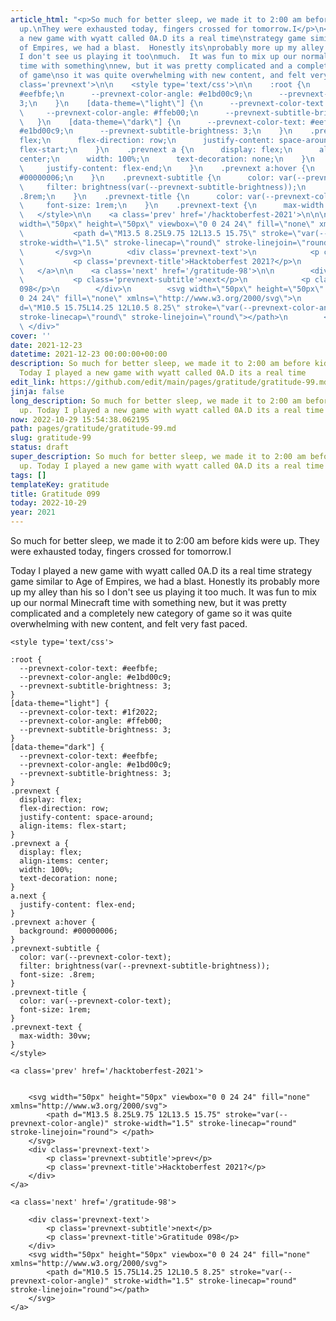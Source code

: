 ```yaml
---
article_html: "<p>So much for better sleep, we made it to 2:00 am before kids were
  up.\nThey were exhausted today, fingers crossed for tomorrow.I</p>\n<p>Today I played
  a new game with wyatt called 0A.D its a real time\nstrategy game similar to Age
  of Empires, we had a blast.  Honestly its\nprobably more up my alley than his so
  I don't see us playing it too\nmuch.  It was fun to mix up our normal Minecraft
  time with something\nnew, but it was pretty complicated and a completely new category
  of game\nso it was quite overwhelming with new content, and felt very fast paced.</p>\n<div
  class='prevnext'>\n\n    <style type='text/css'>\n\n    :root {\n      --prevnext-color-text:
  #eefbfe;\n      --prevnext-color-angle: #e1bd00c9;\n      --prevnext-subtitle-brightness:
  3;\n    }\n    [data-theme=\"light\"] {\n      --prevnext-color-text: #1f2022;\n
  \     --prevnext-color-angle: #ffeb00;\n      --prevnext-subtitle-brightness: 3;\n
  \   }\n    [data-theme=\"dark\"] {\n      --prevnext-color-text: #eefbfe;\n      --prevnext-color-angle:
  #e1bd00c9;\n      --prevnext-subtitle-brightness: 3;\n    }\n    .prevnext {\n      display:
  flex;\n      flex-direction: row;\n      justify-content: space-around;\n      align-items:
  flex-start;\n    }\n    .prevnext a {\n      display: flex;\n      align-items:
  center;\n      width: 100%;\n      text-decoration: none;\n    }\n    a.next {\n
  \     justify-content: flex-end;\n    }\n    .prevnext a:hover {\n      background:
  #00000006;\n    }\n    .prevnext-subtitle {\n      color: var(--prevnext-color-text);\n
  \     filter: brightness(var(--prevnext-subtitle-brightness));\n      font-size:
  .8rem;\n    }\n    .prevnext-title {\n      color: var(--prevnext-color-text);\n
  \     font-size: 1rem;\n    }\n    .prevnext-text {\n      max-width: 30vw;\n    }\n
  \   </style>\n\n    <a class='prev' href='/hacktoberfest-2021'>\n\n\n        <svg
  width=\"50px\" height=\"50px\" viewbox=\"0 0 24 24\" fill=\"none\" xmlns=\"http://www.w3.org/2000/svg\">\n
  \           <path d=\"M13.5 8.25L9.75 12L13.5 15.75\" stroke=\"var(--prevnext-color-angle)\"
  stroke-width=\"1.5\" stroke-linecap=\"round\" stroke-linejoin=\"round\"> </path>\n
  \       </svg>\n        <div class='prevnext-text'>\n            <p class='prevnext-subtitle'>prev</p>\n
  \           <p class='prevnext-title'>Hacktoberfest 2021?</p>\n        </div>\n
  \   </a>\n\n    <a class='next' href='/gratitude-98'>\n\n        <div class='prevnext-text'>\n
  \           <p class='prevnext-subtitle'>next</p>\n            <p class='prevnext-title'>Gratitude
  098</p>\n        </div>\n        <svg width=\"50px\" height=\"50px\" viewbox=\"0
  0 24 24\" fill=\"none\" xmlns=\"http://www.w3.org/2000/svg\">\n            <path
  d=\"M10.5 15.75L14.25 12L10.5 8.25\" stroke=\"var(--prevnext-color-angle)\" stroke-width=\"1.5\"
  stroke-linecap=\"round\" stroke-linejoin=\"round\"></path>\n        </svg>\n    </a>\n
  \ </div>"
cover: ''
date: 2021-12-23
datetime: 2021-12-23 00:00:00+00:00
description: So much for better sleep, we made it to 2:00 am before kids were up.
  Today I played a new game with wyatt called 0A.D its a real time
edit_link: https://github.com/edit/main/pages/gratitude/gratitude-99.md
jinja: false
long_description: So much for better sleep, we made it to 2:00 am before kids were
  up. Today I played a new game with wyatt called 0A.D its a real time
now: 2022-10-29 15:54:38.062195
path: pages/gratitude/gratitude-99.md
slug: gratitude-99
status: draft
super_description: So much for better sleep, we made it to 2:00 am before kids were
  up. Today I played a new game with wyatt called 0A.D its a real time
tags: []
templateKey: gratitude
title: Gratitude 099
today: 2022-10-29
year: 2021
---
```


So much for better sleep, we made it to 2:00 am before kids were up.
They were exhausted today, fingers crossed for tomorrow.I

Today I played a new game with wyatt called 0A.D its a real time
strategy game similar to Age of Empires, we had a blast.  Honestly its
probably more up my alley than his so I don't see us playing it too
much.  It was fun to mix up our normal Minecraft time with something
new, but it was pretty complicated and a completely new category of game
so it was quite overwhelming with new content, and felt very fast paced.
<div class='prevnext'>

    <style type='text/css'>

    :root {
      --prevnext-color-text: #eefbfe;
      --prevnext-color-angle: #e1bd00c9;
      --prevnext-subtitle-brightness: 3;
    }
    [data-theme="light"] {
      --prevnext-color-text: #1f2022;
      --prevnext-color-angle: #ffeb00;
      --prevnext-subtitle-brightness: 3;
    }
    [data-theme="dark"] {
      --prevnext-color-text: #eefbfe;
      --prevnext-color-angle: #e1bd00c9;
      --prevnext-subtitle-brightness: 3;
    }
    .prevnext {
      display: flex;
      flex-direction: row;
      justify-content: space-around;
      align-items: flex-start;
    }
    .prevnext a {
      display: flex;
      align-items: center;
      width: 100%;
      text-decoration: none;
    }
    a.next {
      justify-content: flex-end;
    }
    .prevnext a:hover {
      background: #00000006;
    }
    .prevnext-subtitle {
      color: var(--prevnext-color-text);
      filter: brightness(var(--prevnext-subtitle-brightness));
      font-size: .8rem;
    }
    .prevnext-title {
      color: var(--prevnext-color-text);
      font-size: 1rem;
    }
    .prevnext-text {
      max-width: 30vw;
    }
    </style>
    
    <a class='prev' href='/hacktoberfest-2021'>
    

        <svg width="50px" height="50px" viewbox="0 0 24 24" fill="none" xmlns="http://www.w3.org/2000/svg">
            <path d="M13.5 8.25L9.75 12L13.5 15.75" stroke="var(--prevnext-color-angle)" stroke-width="1.5" stroke-linecap="round" stroke-linejoin="round"> </path>
        </svg>
        <div class='prevnext-text'>
            <p class='prevnext-subtitle'>prev</p>
            <p class='prevnext-title'>Hacktoberfest 2021?</p>
        </div>
    </a>
    
    <a class='next' href='/gratitude-98'>
    
        <div class='prevnext-text'>
            <p class='prevnext-subtitle'>next</p>
            <p class='prevnext-title'>Gratitude 098</p>
        </div>
        <svg width="50px" height="50px" viewbox="0 0 24 24" fill="none" xmlns="http://www.w3.org/2000/svg">
            <path d="M10.5 15.75L14.25 12L10.5 8.25" stroke="var(--prevnext-color-angle)" stroke-width="1.5" stroke-linecap="round" stroke-linejoin="round"></path>
        </svg>
    </a>
  </div>